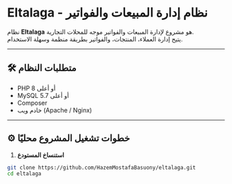 # Eltalaga - نظام إدارة المبيعات والفواتير

نظام **Eltalaga** هو مشروع لإدارة المبيعات والفواتير موجه للمحلات التجارية.  
يتيح إدارة العملاء، المنتجات، والفواتير بطريقة منظمة وسهلة الاستخدام.

---

## 🛠 متطلبات النظام

- PHP 8 أو أعلى
- MySQL 5.7 أو أعلى
- Composer
- خادم ويب (Apache / Nginx)

---

## ⚙️ خطوات تشغيل المشروع محليًا

1. **استنساخ المستودع**
```bash
git clone https://github.com/HazemMostafaBasuony/eltalaga.git
cd eltalaga
